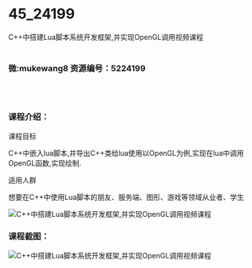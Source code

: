 # 45_24199
C++中搭建Lua脚本系统开发框架,并实现OpenGL调用视频课程
<br/></br>
<h3>微:mukewang8 资源编号：5224199</h3>
<br/></br>
<h3>课程介绍：</h3>
<p>课程目标</p>
<p>C++中嵌入lua脚本,并导出C++类给lua使用以<a title="查看与 OpenGL 相关的文章" target="_blank">OpenGL</a>为例,实现在lua中调用<a title="查看与 OpenGL 相关的文章" target="_blank">OpenGL</a>函数,实现绘制.</p>
<p>适用人群</p>
<p>想要在C++中使用Lua脚本的朋友、服务端、图形、游戏等领域从业者、学生</p>
<p><img src="https://www.ko996.com/wp-content/uploads/img/2022/05/1-59.png" alt="C++中搭建Lua脚本系统开发框架,并实现OpenGL调用视频课程"></p>
<div class="info-desc">
<h3>课程截图：</h3>
<p><img src="https://www.ko996.com/wp-content/uploads/img/2022/05/2-50.png" alt="C++中搭建Lua脚本系统开发框架,并实现OpenGL调用视频课程"></p>


			
</div>
